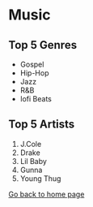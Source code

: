 # Music

## Top 5 Genres  

 - Gospel
 - Hip-Hop
 - Jazz
 - R&B
 - lofi Beats

## Top 5 Artists 
1. J.Cole  
2. Drake
3. Lil Baby
4. Gunna
5. Young Thug

[Go back to home page](./README.md)  
